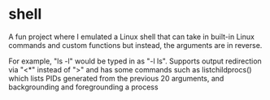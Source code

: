 # shell
A fun project where I emulated a Linux shell that can take in built-in Linux commands and custom functions but instead, the arguments are in reverse.

For example, "ls -l" would be typed in as "-l ls". Supports output redirection via "<*" instead of ">" and has some commands such as listchildprocs() which lists PIDs generated from the previous 20 arguments, and backgrounding and foregrounding a process

